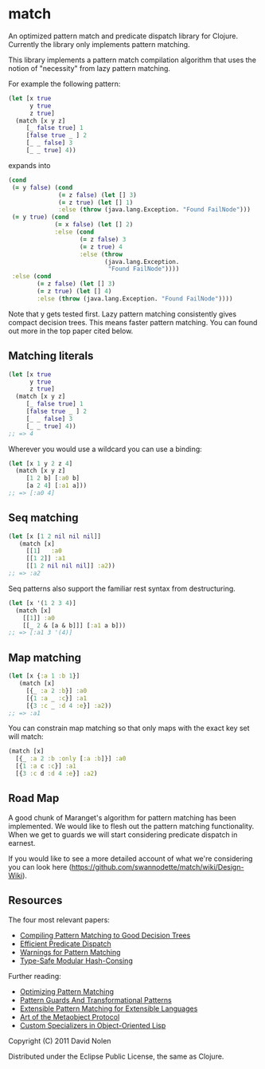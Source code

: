 match
====

An optimized pattern match and predicate dispatch library for Clojure. Currently the library only implements pattern matching.

This library implements a pattern match compilation algorithm that uses the notion of "necessity" from lazy pattern matching.

For example the following pattern:

```clojure
(let [x true
      y true
      z true]
  (match [x y z]
     [_ false true] 1
     [false true _ ] 2
     [_ _ false] 3
     [_ _ true] 4))
```

expands into

```clojure
(cond
 (= y false) (cond
              (= z false) (let [] 3)
              (= z true) (let [] 1)
              :else (throw (java.lang.Exception. "Found FailNode")))
 (= y true) (cond
             (= x false) (let [] 2)
             :else (cond
                    (= z false) 3
                    (= z true) 4
                    :else (throw
                           (java.lang.Exception.
                            "Found FailNode"))))
 :else (cond
        (= z false) (let [] 3)
        (= z true) (let [] 4)
        :else (throw (java.lang.Exception. "Found FailNode"))))
```

Note that y gets tested first. Lazy pattern matching consistently gives compact decision trees. This means faster pattern matching. You can found out more in the top paper cited below.

Matching literals
----

```clojure
(let [x true
      y true
      z true]
  (match [x y z]
     [_ false true] 1
     [false true _ ] 2
     [_ _ false] 3
     [_ _ true] 4))
;; => 4
```

Wherever you would use a wildcard you can use a binding:

```clojure
(let [x 1 y 2 z 4]
  (match [x y z]
     [1 2 b] [:a0 b]
     [a 2 4] [:a1 a]))
;; => [:a0 4]
```

Seq matching
----

```clojure
(let [x [1 2 nil nil nil]]
   (match [x]
     [[1]   :a0
     [[1 2]] :a1
     [[1 2 nil nil nil]] :a2))
;; => :a2
```

Seq patterns also support the familiar rest syntax from destructuring.

```clojure
(let [x '(1 2 3 4)]
  (match [x]
    [[1]] :a0
    [[_ 2 & [a & b]]] [:a1 a b]))
;; => [:a1 3 '(4)]
```

Map matching
----

```clojure
(let [x {:a 1 :b 1}]
   (match [x]
     [{_ :a 2 :b}] :a0
     [{1 :a _ :c}] :a1
     [{3 :c _ :d 4 :e}] :a2))
;; => :a1
```

You can constrain map matching so that only maps with the exact key set will match:

```clojure
(match [x]
  [{_ :a 2 :b :only [:a :b]}] :a0
  [{1 :a c :c}] :a1
  [{3 :c d :d 4 :e}] :a2)
```

Road Map
----

A good chunk of Maranget's algorithm for pattern matching has been implemented. We would like to flesh out the pattern matching functionality. When we get to guards we will start considering predicate dispatch in earnest.

If you would like to see a more detailed account of what we're considering you can look here (https://github.com/swannodette/match/wiki/Design-Wiki).

Resources
----

The four most relevant papers:

* [Compiling Pattern Matching to Good Decision Trees](http://pauillac.inria.fr/~maranget/papers/ml05e-maranget.pdf)
* [Efficient Predicate Dispatch](http://citeseerx.ist.psu.edu/viewdoc/summary?doi=10.1.1.47.4553)
* [Warnings for Pattern Matching](http://moscova.inria.fr/~maranget/papers/warn/index.html)
* [Type-Safe Modular Hash-Consing](http://www.lri.fr/~filliatr/ftp/publis/hash-consing2.pdf)

Further reading:

* [Optimizing Pattern Matching](http://citeseerx.ist.psu.edu/viewdoc/summary?doi=10.1.1.6.5507)
* [Pattern Guards And Transformational Patterns](http://citeseerx.ist.psu.edu/viewdoc/summary?doi=10.1.1.35.8851)
* [Extensible Pattern Matching for Extensible Languages](http://www.ccs.neu.edu/home/samth/ifl2010-slides.pdf)
* [Art of the Metaobject Protocol](http://mitpress.mit.edu/catalog/item/default.asp?ttype=2&tid=3925)
* [Custom Specializers in Object-Oriented Lisp](http://citeseerx.ist.psu.edu/viewdoc/download?doi=10.1.1.144.405&rep=rep1&type=pdf)

Copyright (C) 2011 David Nolen

Distributed under the Eclipse Public License, the same as Clojure.
